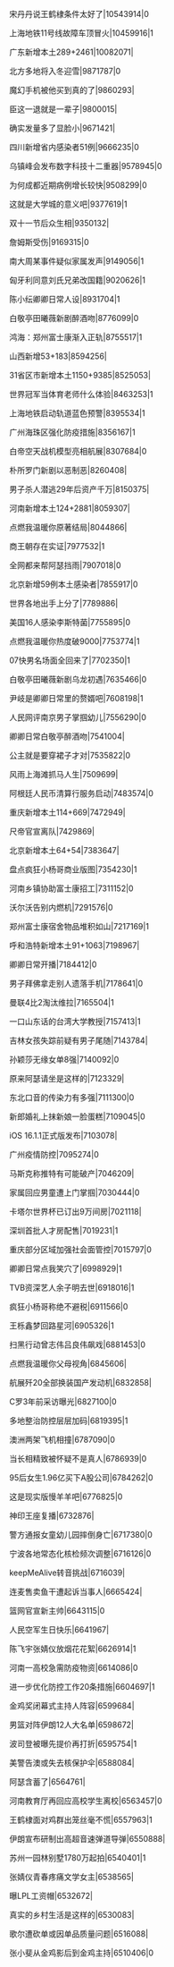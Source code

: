 宋丹丹说王鹤棣条件太好了|10543914|0

上海地铁11号线故障车顶冒火|10459916|1

广东新增本土289+2461|10082071|

北方多地将入冬迎雪|9871787|0

魔幻手机被他买到真的了|9860293|

臣这一退就是一辈子|9800015|

确实发量多了显脸小|9671421|

四川新增省内感染者51例|9666235|0

乌镇峰会发布数字科技十二重器|9578945|0

为何成都近期病例增长较快|9508299|0

这就是大学城的意义吧|9377619|1

双十一节后众生相|9350132|

詹姆斯受伤|9169315|0

南大周某事件疑似家属发声|9149056|1

匈牙利同意刘氏兄弟改国籍|9020626|1

陈小纭卿卿日常人设|8931704|1

白敬亭田曦薇新剧醉酒吻|8776099|0

鸿海：郑州富士康渐入正轨|8755517|1

山西新增53+183|8594256|

31省区市新增本土1150+9385|8525053|

世界冠军当体育老师什么体验|8463253|1

上海地铁启动轨道蓝色预警|8395534|1

广州海珠区强化防疫措施|8356167|1

白帝空天战机模型亮相航展|8307684|0

朴所罗门新剧以恶制恶|8260408|

男子杀人潜逃29年后资产千万|8150375|

河南新增本土124+2881|8059307|

点燃我温暖你原著结局|8044866|

商王朝存在实证|7977532|1

全网都来帮阿瑟挡雨|7907018|0

北京新增59例本土感染者|7855917|0

世界各地出手上分了|7789886|

美国16人感染李斯特菌|7755895|0

点燃我温暖你热度破9000|7753774|1

07快男名场面全回来了|7702350|1

白敬亭田曦薇新剧乌龙初遇|7635466|0

尹岐是卿卿日常里的赘婿吧|7608198|1

人民网评南京男子掌掴幼儿|7556290|0

卿卿日常白敬亭醉酒吻|7541004|

公主就是要穿裙子才对|7535822|0

风雨上海滩抓马人生|7509699|

阿根廷人民币清算行服务启动|7483574|0

重庆新增本土114+669|7472949|

尺帝官宣离队|7429869|

北京新增本土64+54|7383647|

盘点疯狂小杨哥商业版图|7354230|1

河南乡镇协助富士康招工|7311152|0

沃尔沃告别内燃机|7291576|0

郑州富士康宿舍物品堆积如山|7217169|1

呼和浩特新增本土91+1063|7198967|

卿卿日常开播|7184412|0

男子拜佛拿走别人遗落手机|7178641|0

曼联4比2淘汰维拉|7165504|1

一口山东话的台湾大学教授|7157413|1

吉林女孩失踪前疑有男子尾随|7143784|

孙颖莎无缘女单8强|7140092|0

原来阿瑟请坐是这样的|7123329|

东北口音的传染力有多强|7111300|0

新郎婚礼上抹新娘一脸蛋糕|7109045|0

iOS 16.1.1正式版发布|7103078|

广州疫情防控|7095274|0

马斯克称推特有可能破产|7046209|

家属回应男童遭上门掌掴|7030444|0

卡塔尔世界杯已订出9万间房|7021118|

深圳首批人才房配售|7019231|1

重庆部分区域加强社会面管控|7015797|0

卿卿日常点我笑穴了|6998929|1

TVB资深艺人余子明去世|6918016|1

疯狂小杨哥称绝不避税|6911566|0

王栎鑫梦回路星河|6905326|1

扫黑行动曾志伟吕良伟飙戏|6881453|0

点燃我温暖你父母视角|6845606|

航展歼20全部换装国产发动机|6832858|

C罗3年前采访曝光|6827100|0

多地整治防控层层加码|6819395|1

澳洲两架飞机相撞|6787090|0

当长相精致被怀疑不是真人|6786939|0

95后女生1.96亿买下A股公司|6784262|0

这是现实版慢羊羊吧|6776825|0

神印王座复播|6732876|

警方通报女童幼儿园摔倒身亡|6717380|0

宁波各地常态化核检频次调整|6716126|0

keepMeAlive转音挑战|6716039|

连麦售卖鱼干遭起诉当事人|6665424|

篮网官宣新主帅|6643115|0

人民空军生日快乐|6641967|

陈飞宇张婧仪放烟花花絮|6626914|1

河南一高校急需防疫物资|6614086|0

进一步优化防控工作20条措施|6604697|1

金鸡奖闭幕式主持人阵容|6599684|

男篮对阵伊朗12人大名单|6598672|

波司登被曝先提价再打折|6595754|1

美警告澳或失去核保护伞|6588084|

阿瑟含蓄了|6564761|

河南教育厅再回应高校学生离校|6563457|0

王鹤棣面对鸡群出笼丝毫不慌|6557963|1

伊朗宣布研制出高超音速弹道导弹|6550888|

苏州一园林别墅1780万起拍|6540401|1

张婧仪青春疼痛文学女主|6538565|

曝LPL工资帽|6532672|

真实的乡村生活是这样的|6530083|

歌尔遭砍单或因单品质量问题|6516088|

张小斐从金鸡影后到金鸡主持|6510406|0


